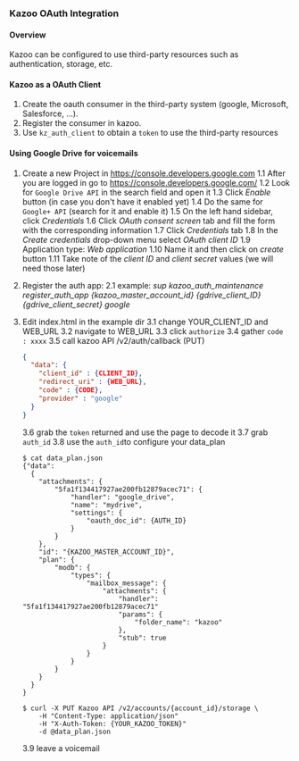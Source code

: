 ### Kazoo OAuth Integration

#### Overview

Kazoo can be configured to use third-party resources such as authentication, storage, etc.

#### Kazoo as a OAuth Client

1. Create the oauth consumer in the third-party system (google, Microsoft, Salesforce, ...).
2. Register the consumer in kazoo.
3. Use `kz_auth_client` to obtain a `token` to use the third-party resources

#### Using Google Drive for voicemails

1. Create a new Project in https://console.developers.google.com
   1.1 After you are logged in go to https://console.developers.google.com/
   1.2 Look for `Google Drive API` in the search field and open it
   1.3 Click *Enable* button (in case you don't have it enabled yet)
   1.4 Do the same for `Google+ API` (search for it and enable it)
   1.5 On the left hand sidebar, click *Credentials*
   1.6 Click *OAuth consent screen* tab and fill the form with the corresponding information
   1.7 Click *Credentials* tab
   1.8 In the *Create credentials* drop-down menu select *OAuth client ID*
   1.9 Application type: *Web application*
   1.10 Name it and then click on *create* button
   1.11 Take note of the *client ID* and *client secret* values (we will need those later)

2. Register the auth app:
   2.1 example: *sup kazoo_auth_maintenance register_auth_app {kazoo_master_account_id} {gdrive_client_ID} {gdrive_client_secret} google*

3. Edit index.html in the example dir
   3.1 change YOUR_CLIENT_ID and WEB_URL
   3.2 navigate to WEB_URL
   3.3 click `authorize`
   3.4 gather `code : xxxx`
   3.5 call kazoo API /v2/auth/callback (PUT)
   ```json
   {
     "data": {
       "client_id" : {CLIENT_ID},
       "redirect_uri" : {WEB_URL},
       "code" : {CODE},
       "provider" : "google"
     }
   }
   ```

   3.6 grab the `token` returned and use the page to decode it
   3.7 grab `auth_id`
   3.8 use the `auth_id`to configure your data_plan
   ```
   $ cat data_plan.json
   {"data":
     {
       "attachments": {
           "5fa1f134417927ae200fb12879acec71": {
               "handler": "google_drive",
               "name": "mydrive",
               "settings": {
                   "oauth_doc_id": {AUTH_ID}
               }
           }
       },
       "id": "{KAZOO_MASTER_ACCOUNT_ID}",
       "plan": {
           "modb": {
               "types": {
                   "mailbox_message": {
                       "attachments": {
                           "handler": "5fa1f134417927ae200fb12879acec71"
                           "params": {
                               "folder_name": "kazoo"
                           },
                           "stub": true
                       }
                   }
               }
           }
       }
     }
   }

   $ curl -X PUT Kazoo API /v2/accounts/{account_id}/storage \
       -H "Content-Type: application/json"
       -H "X-Auth-Token: {YOUR_KAZOO_TOKEN}"
       -d @data_plan.json
   ```

   3.9 leave a voicemail
